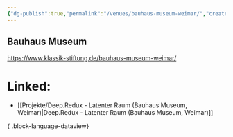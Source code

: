 ```yaml
---
{"dg-publish":true,"permalink":"/venues/bauhaus-museum-weimar/","created":"2025-05-25T12:48:37.193+02:00","updated":"2025-05-26T10:38:43.971+02:00"}
---
```


## Bauhaus Museum
https://www.klassik-stiftung.de/bauhaus-museum-weimar/

# Linked:
- [[Projekte/Deep.Redux - Latenter Raum (Bauhaus Museum, Weimar)\|Deep.Redux - Latenter Raum (Bauhaus Museum, Weimar)]]

{ .block-language-dataview}
